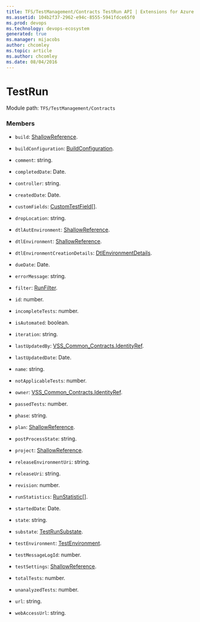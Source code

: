 ```yaml
---
title: TFS/TestManagement/Contracts TestRun API | Extensions for Azure DevOps Services
ms.assetid: 104b2f37-2962-e94c-8555-5941fdce65f0
ms.prod: devops
ms.technology: devops-ecosystem
generated: true
ms.manager: mijacobs
author: chcomley
ms.topic: article
ms.author: chcomley
ms.date: 08/04/2016
---
```


# TestRun

Module path: `TFS/TestManagement/Contracts`


### Members

* `build`: [ShallowReference](../../../TFS/TestManagement/Contracts/ShallowReference.md). 

* `buildConfiguration`: [BuildConfiguration](../../../TFS/TestManagement/Contracts/BuildConfiguration.md). 

* `comment`: string. 

* `completedDate`: Date. 

* `controller`: string. 

* `createdDate`: Date. 

* `customFields`: [CustomTestField](../../../TFS/TestManagement/Contracts/CustomTestField.md)[]. 

* `dropLocation`: string. 

* `dtlAutEnvironment`: [ShallowReference](../../../TFS/TestManagement/Contracts/ShallowReference.md). 

* `dtlEnvironment`: [ShallowReference](../../../TFS/TestManagement/Contracts/ShallowReference.md). 

* `dtlEnvironmentCreationDetails`: [DtlEnvironmentDetails](../../../TFS/TestManagement/Contracts/DtlEnvironmentDetails.md). 

* `dueDate`: Date. 

* `errorMessage`: string. 

* `filter`: [RunFilter](../../../TFS/TestManagement/Contracts/RunFilter.md). 

* `id`: number. 

* `incompleteTests`: number. 

* `isAutomated`: boolean. 

* `iteration`: string. 

* `lastUpdatedBy`: [VSS_Common_Contracts.IdentityRef](../../../VSS/WebApi/Contracts/IdentityRef.md). 

* `lastUpdatedDate`: Date. 

* `name`: string. 

* `notApplicableTests`: number. 

* `owner`: [VSS_Common_Contracts.IdentityRef](../../../VSS/WebApi/Contracts/IdentityRef.md). 

* `passedTests`: number. 

* `phase`: string. 

* `plan`: [ShallowReference](../../../TFS/TestManagement/Contracts/ShallowReference.md). 

* `postProcessState`: string. 

* `project`: [ShallowReference](../../../TFS/TestManagement/Contracts/ShallowReference.md). 

* `releaseEnvironmentUri`: string. 

* `releaseUri`: string. 

* `revision`: number. 

* `runStatistics`: [RunStatistic](../../../TFS/TestManagement/Contracts/RunStatistic.md)[]. 

* `startedDate`: Date. 

* `state`: string. 

* `substate`: [TestRunSubstate](../../../TFS/TestManagement/Contracts/TestRunSubstate.md). 

* `testEnvironment`: [TestEnvironment](../../../TFS/TestManagement/Contracts/TestEnvironment.md). 

* `testMessageLogId`: number. 

* `testSettings`: [ShallowReference](../../../TFS/TestManagement/Contracts/ShallowReference.md). 

* `totalTests`: number. 

* `unanalyzedTests`: number. 

* `url`: string. 

* `webAccessUrl`: string. 

